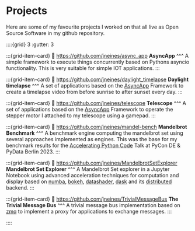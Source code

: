 # Projects

Here are some of my favourite projects I worked on that all live as Open Source Software in my github repository.

::::{grid} 3
:gutter: 3

:::{grid-item-card}
:link: https://github.com/jneines/async_app
**AsyncApp**
^^^
A simple framework to execute things concurrently based on Pythons asyncio functionality. This is very suitable for simple IOT applications.
:::

:::{grid-item-card}
:link: https://github.com/jneines/daylight_timelapse
**Daylight timelapse**
^^^
A set of applications based on the [AsyncApp](https://github.com/jneines/async_app) Framework to create a timelapse video from before sunrise to after sunset every day.
:::

:::{grid-item-card}
:link: https://github.com/jneines/telescope
**Telescope**
^^^
A set of applications based on the [AsyncApp](https://github.com/jneines/async_app) Framework to operate the stepper motor I attached to my telescope using a gamepad.
:::

:::{grid-item-card}
:link: https://github.com/jneines/mandel-bench
**Mandelbrot Benchmark**
^^^
A benchmark engine computing the mandelbrot set using several approaches implemented as engines. This was the base for my benchmark results for the [Accelerating Python Code](https://jneines.github.io/accelerating_python_code/intro.html) Talk at PyCon DE & PyData Berlin 2023.
:::

:::{grid-item-card}
:link: https://github.com/jneines/MandelbrotSetExplorer
**Mandelbrot Set Explorer**
^^^
A Mandelbrot Set explorer in a Jupyter Notebook using advanced acceleration techniques for computation and display based on
[numba](https://numba.pydata.org),
[bokeh](http://bokeh.pydata.org/en/latest/),
[datashader](https://github.com/bokeh/datashader),
[dask](http://dask.pydata.org/en/latest/)
and its [distributed](https://github.com/dask/distributed) backend.
:::

:::{grid-item-card}
:link: https://github.com/jneines/TrivialMessageBus
**The Trivial Message Bus**
^^^
A trivial message bus implementation based on [zmq](https://zeromq.org) to implement a proxy for applications to exchange messages.
:::



::::
